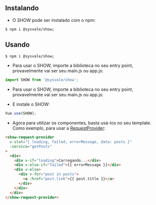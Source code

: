 ## Instalando

- O SHOW pode ser instalado com o npm:
```bash
$ npm i @sysvale/show;
```

## Usando


```bash
$ npm i @sysvale/show;
```

- Para usar o SHOW, importe a biblioteca no seu entry point, provavelmente vai ser seu main.js ou app.js:
```js
import SHOW from '@sysvale/show';
```

- Para usar o SHOW, importe a biblioteca no seu entry point, provavelmente vai ser seu main.js ou app.js:

- E instale o SHOW:
```js
Vue.use(SHOW);
```

- Agora para utilizar os componentes, basta usá-los no seu template. Como exemplo, para usar a 
[RequestProvider]():
```html
<show-request-provider
  v-slot="{ loading, failed, errorMessage, data: posts }"
  :service="getPosts"
>
  <div>
    <div v-if="loading">Carregando...</div>
    <div v-else-if="failed">{{ errorMessage }}</div>
    <div v-else>
      <div v-for="post in posts">
        <a :href="post.link">{{ post.title }}</a>
      </div>
    </div>
  </div>
</show-request-provider>
```
